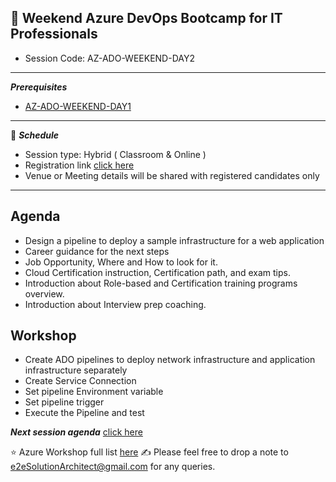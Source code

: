 ## :memo: Weekend Azure DevOps Bootcamp for IT Professionals
- Session Code: AZ-ADO-WEEKEND-DAY2
------------
***Prerequisites***
- [AZ-ADO-WEEKEND-DAY1](https://github.com/e2eSolutionArchitect/academy-training-contents/blob/main/masterclass/azure/series/agenda/az-ado-weekend-day1.md)
------------
:calendar: ***Schedule***

- Session type: Hybrid ( Classroom & Online ) <br>
- Registration link [click here](https://e2esolutionarchitect.eventbrite.ca/) <br>
- Venue or Meeting details will be shared with registered candidates only
------------
## Agenda
- Design a pipeline to deploy a sample infrastructure for a web application
- Career guidance for the next steps
- Job Opportunity, Where and How to look for it.
- Cloud Certification instruction, Certification path, and exam tips.
- Introduction about Role-based and Certification training programs overview.
- Introduction about Interview prep coaching.

## Workshop
- Create ADO pipelines to deploy network infrastructure and application infrastructure separately
- Create Service Connection
- Set pipeline Environment variable
- Set pipeline trigger
- Execute the Pipeline and test

***Next session agenda*** [click here](https://github.com/e2eSolutionArchitect/academy-training-contents/blob/main/masterclass/azure/series/agenda/az-ado-weekend-day2.md)

:star: Azure Workshop full list [here](https://github.com/e2eSolutionArchitect/academy/tree/main/masterclass/azure/series)
:writing_hand:  Please feel free to drop a note to e2eSolutionArchitect@gmail.com for any queries.
